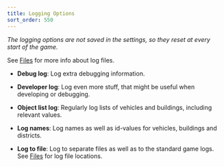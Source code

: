 ```yaml
---
title: Logging Options
sort_order: 550
---
```

*The logging options are not saved in the settings, so they reset at every start of the game.*

See [Files](Files) for more info about log files.

- **Debug log**: 
  Log extra debugging information.

- **Developer log**: 
  Log even more stuff, that might be useful when developing or debugging.

- **Object list log**:
  Regularly log lists of vehicles and buildings, including relevant values.
  
- **Log names**:
  Log names as well as id-values for vehicles, buildings and districts.

- **Log to file**:
  Log to separate files as well as to the standard game logs.
  See [Files](Files) for log file locations.
